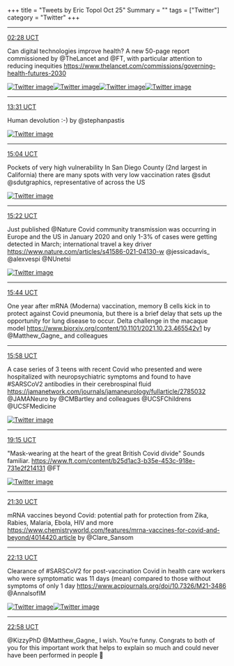 +++
title = "Tweets by Eric Topol Oct 25"
Summary = ""
tags = ["Twitter"]
category = "Twitter"
+++


---

<a href="https://twitter.com/erictopol/status/1452462144134414337" target="_blank" rel="noreferer">02:28 UCT</a>

Can digital technologies improve health?
A new 50-page report commissioned by @TheLancet and @FT, with particular attention to reducing inequities 
https://www.thelancet.com/commissions/governing-health-futures-2030 

<a href="FCgtsrKVIAUN5SB.jpg"  ><img src="FCgtsrKVIAUN5SB.jpg" alt="Twitter image" ></img></a><a href="FCgtuktVEAAPNil.jpg"  ><img src="FCgtuktVEAAPNil.jpg" alt="Twitter image" ></img></a><a href="FCgtwHfUcAEGBkt.jpg"  ><img src="FCgtwHfUcAEGBkt.jpg" alt="Twitter image" ></img></a><a href="FCgukZPVcAUGO75.jpg"  ><img src="FCgukZPVcAUGO75.jpg" alt="Twitter image" ></img></a>

---

<a href="https://twitter.com/erictopol/status/1452628882322952192" target="_blank" rel="noreferer">13:31 UCT</a>

Human devolution :-)
by @stephanpastis 

<a href="FCjGNMgVgAEerHz.jpg"  ><img src="FCjGNMgVgAEerHz.jpg" alt="Twitter image" ></img></a>

---

<a href="https://twitter.com/erictopol/status/1452652288678322179" target="_blank" rel="noreferer">15:04 UCT</a>

Pockets of very high vulnerability
In San Diego County (2nd largest in California) there are many spots with very low vaccination rates @sdut @sdutgraphics, representative of across the US 

<a href="FCjJsv4VEAk4d7q.jpg"  ><img src="FCjJsv4VEAk4d7q.jpg" alt="Twitter image" ></img></a>

---

<a href="https://twitter.com/erictopol/status/1452656784749907970" target="_blank" rel="noreferer">15:22 UCT</a>

Just published @Nature 
Covid community transmission was occurring in Europe and the US in January 2020 and only 1-3% of cases were getting detected in March; international travel a key driver
https://www.nature.com/articles/s41586-021-04130-w
@jessicadavis_ @alexvespi @NUnetsi 

<a href="FCjeSVJVgAAW6bx.jpg"  ><img src="FCjeSVJVgAAW6bx.jpg" alt="Twitter image" ></img></a>

---

<a href="https://twitter.com/erictopol/status/1452662324691542019" target="_blank" rel="noreferer">15:44 UCT</a>

One year after mRNA (Moderna) vaccination, memory B cells kick in to protect against Covid pneumonia, but there is a brief delay that sets up the opportunity for lung disease to occur. Delta challenge in the macaque model
https://www.biorxiv.org/content/10.1101/2021.10.23.465542v1 by @Matthew_Gagne_ and colleagues



---

<a href="https://twitter.com/erictopol/status/1452665945877463046" target="_blank" rel="noreferer">15:58 UCT</a>

A case series of 3 teens with recent Covid who presented and were hospitalized with neuropsychiatric symptoms and found to have #SARSCoV2 antibodies in their cerebrospinal fluid
https://jamanetwork.com/journals/jamaneurology/fullarticle/2785032 @JAMANeuro by @CMBartley and colleagues
@UCSFChildrens @UCSFMedicine 

<a href="FCjntrhUUAEURgf.jpg"  ><img src="FCjntrhUUAEURgf.jpg" alt="Twitter image" ></img></a>

---

<a href="https://twitter.com/erictopol/status/1452715493651988480" target="_blank" rel="noreferer">19:15 UCT</a>

"Mask-wearing at the heart of the great British Covid divide"
Sounds familiar.
https://www.ft.com/content/b25d1ac3-b35e-453c-918e-731e2f214131 @FT 

<a href="FCkU0r6VgAAaeJx.jpg"  ><img src="FCkU0r6VgAAaeJx.jpg" alt="Twitter image" ></img></a>

---

<a href="https://twitter.com/erictopol/status/1452749379001933824" target="_blank" rel="noreferer">21:30 UCT</a>

mRNA vaccines beyond Covid: potential path for protection from Zika, Rabies, Malaria, Ebola, HIV and more
https://www.chemistryworld.com/features/mrna-vaccines-for-covid-and-beyond/4014420.article by @Clare_Sansom



---

<a href="https://twitter.com/erictopol/status/1452760330736525315" target="_blank" rel="noreferer">22:13 UCT</a>

Clearance of #SARSCoV2 for post-vaccination Covid in health care workers who were symptomatic was 11 days (mean) compared to those without symptoms of only 1 day
https://www.acpjournals.org/doi/10.7326/M21-3486 @AnnalsofIM 

<a href="FCk9AILVcAEg35l.jpg"  ><img src="FCk9AILVcAEg35l.jpg" alt="Twitter image" ></img></a><a href="FCk9WmhVQAAwT52.jpg"  ><img src="FCk9WmhVQAAwT52.jpg" alt="Twitter image" ></img></a>

---

<a href="https://twitter.com/erictopol/status/1452771490445758467" target="_blank" rel="noreferer">22:58 UCT</a>

@KizzyPhD @Matthew_Gagne_ I wish. You’re funny. Congrats to both of you for this important work that helps to explain so much and could never have been performed in people 🙏

